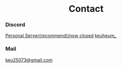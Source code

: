 <h1 align="center">Contact</h1>

### Discord
[Personal Server(recommend)/now closed]()
[keuheum_](https://discordapp.com/users/604983644733440001)

### Mail
[keu25073@gmail.com](mailto:keu25073@gmail.com)
